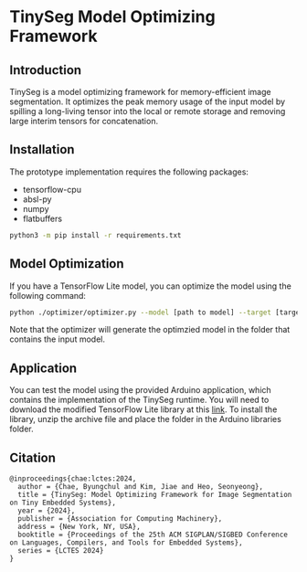 # TinySeg Model Optimizing Framework

## Introduction

TinySeg is a model optimizing framework for memory-efficient image segmentation. It optimizes the peak memory usage of the input model by spilling a long-living tensor into the local or remote storage and removing large interim tensors for concatenation.

## Installation

The prototype implementation requires the following packages:
- tensorflow-cpu
- absl-py
- numpy
- flatbuffers

```bash
python3 -m pip install -r requirements.txt
```

## Model Optimization

If you have a TensorFlow Lite model, you can optimize the model using the following command:

```bash
python ./optimizer/optimizer.py --model [path to model] --target [target memory usage]
```

Note that the optimizer will generate the optimzied model in the folder that contains the input model.

## Application

You can test the model using the provided Arduino application, which contains the implementation of the TinySeg runtime. You will need to download the modified TensorFlow Lite library at this [link](https://drive.google.com/file/d/1nq3fluy_hChEBcyKHOO_0PvAPDjdFyoh/view?usp=sharing). To install the library, unzip the archive file and place the folder in the Arduino libraries folder.

## Citation

```
@inproceedings{chae:lctes:2024,
  author = {Chae, Byungchul and Kim, Jiae and Heo, Seonyeong},
  title = {TinySeg: Model Optimizing Framework for Image Segmentation on Tiny Embedded Systems},
  year = {2024},
  publisher = {Association for Computing Machinery},
  address = {New York, NY, USA},
  booktitle = {Proceedings of the 25th ACM SIGPLAN/SIGBED Conference on Languages, Compilers, and Tools for Embedded Systems},
  series = {LCTES 2024}
}
```
